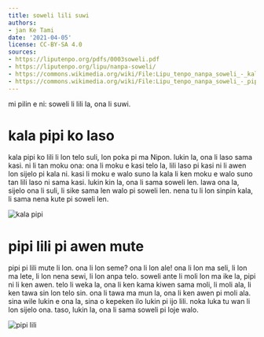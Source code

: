 ```yaml
---
title: soweli lili suwi
authors:
- jan Ke Tami
date: '2021-04-05'
license: CC-BY-SA 4.0
sources:
- https://liputenpo.org/pdfs/0003soweli.pdf
- https://liputenpo.org/lipu/nanpa-soweli/
- https://commons.wikimedia.org/wiki/File:Lipu_tenpo_nanpa_soweli_-_kala_pipi.png
- https://commons.wikimedia.org/wiki/File:Lipu_tenpo_nanpa_soweli_-_pipi_lili.png
---
```


mi pilin e ni: soweli li lili la, ona li suwi.

# kala pipi ko laso

kala pipi ko lili li lon telo suli, lon poka pi ma Nipon. lukin la, ona li laso sama kasi. ni li tan moku ona: ona li moku e kasi telo la, lili laso pi kasi ni li awen lon sijelo pi kala ni. kasi li moku e walo suno la kala li ken moku e walo suno tan lili laso ni sama kasi. lukin kin la, ona li sama soweli len. lawa ona la, sijelo ona li suli, li sike sama len walo pi soweli len. nena tu li lon sinpin kala, li sama nena kute pi soweli len.

![kala pipi](https://upload.wikimedia.org/wikipedia/commons/f/fd/Lipu_tenpo_nanpa_soweli_-_kala_pipi.png)

# pipi lili pi awen mute

pipi pi lili mute li lon. ona li lon seme? ona li lon ale! ona li lon ma seli, li lon ma lete, li lon nena sewi, li lon anpa telo. soweli ante li moli lon ma ike la, pipi ni li ken awen. telo li weka la, ona li ken kama kiwen sama moli, li moli ala, li ken tawa sin lon telo sin. ona li tawa ma mun la, ona li ken awen pi moli ala. sina wile lukin e ona la, sina o kepeken ilo lukin pi ijo lili. noka luka tu wan li lon sijelo ona. taso, lukin la, ona li sama soweli pi loje walo.

![pipi lili](https://upload.wikimedia.org/wikipedia/commons/8/89/Lipu_tenpo_nanpa_soweli_-_pipi_lili.png)